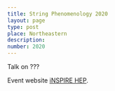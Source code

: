 ```yaml
---
title: String Phenomenology 2020
layout: page
type: post
place: Northeastern
description: 
number: 2020
---
```



Talk on ???

Event website [iNSPIRE HEP](https://inspirehep.net/authors/1635387?ui-citation-summary=true).
